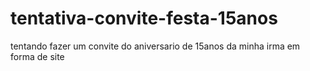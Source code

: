 # tentativa-convite-festa-15anos
tentando fazer um convite do aniversario de 15anos da minha irma em forma de site 
